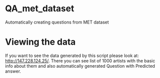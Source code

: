 # QA_met_dataset
Automatically creating questions from MET dataset


# Viewing the data
If you want to see the data generated by this script please look at: http://147.228.124.25/. There you can see list of 1000 artists with the basic info about them and also automatically generated Question with Predicted answer.
